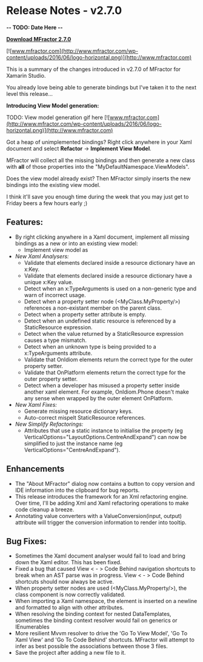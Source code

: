﻿# Release Notes - v2.7.0

**-- TODO: Date Here --**

**[Download MFractor 2.7.0](http://addins.mfractor.com/releases/2.07.00/MFractor.MFractor_2.07.00.mpack)**

[![www.mfractor.com](http://www.mfractor.com/wp-content/uploads/2016/06/logo-horizontal.png)](http://www.mfractor.com)

This is a summary of the changes introduced in v2.7.0 of MFractor for Xamarin Studio.

You already love being able to generate bindings but I've taken it to the next level this release...

**Introducing View Model generation:**

TODO: View model generation gif here
[![www.mfractor.com](http://www.mfractor.com/wp-content/uploads/2016/06/logo-horizontal.png)](http://www.mfractor.com)

Got a heap of unimplemented bindings? Right click anywhere in your Xaml document and select **Refactor** -> **Implement View Model**.

MFractor will collect all the missing bindings and then generate a new class with **all** of those properties into the "MyDefaultNamespace.ViewModels".

Does the view model already exist? Then MFractor simply inserts the new bindings into the existing view model.

I think it'll save you enough time during the week that you may just get to Friday beers a few hours early ;)

## Features:

 - By right clicking anywhere in a Xaml document, implement all missing bindings as a new or into an existing view model:
 	- Implement view model as
 - *New Xaml Analysers:*
 	- Validate that elements declared inside a resource dictionary have an x:Key.
 	- Validate that elements declared inside a resource dictionary have a unique x:Key value.
 	- Detect when an x:TypeArguments is used on a non-generic type and warn of incorrect usage.
 	- Detect when a property setter node (<MyClass.MyProperty/>) references a non-existant member on the parent class.
 	- Detect when a property setter attribute is empty.
 	- Detect when an undefined static resource is referenced by a StaticResource expression.
 	- Detect when the value returned by a StaticResource expression causes a type mismatch.
 	- Detect when an unknown type is being provided to a x:TypeArguments attribute.
 	- Validate that OnIdiom elements return the correct type for the outer property setter.
 	- Validate that OnPlatform elements return the correct type for the outer property setter.
 	- Detect when a developer has misused a property setter inside another xaml element. For example, OnIdiom.Phone doesn't make any sense when wrapped by the outer element OnPlatform.
 - *New Xaml Fixes:*
 	- Generate missing resource dictionary keys.
 	- Auto-correct mispelt StaticResource references.
 - *New Simplify Refactorings:*
 	- Attributes that use a static instance to initialise the property (eg VerticalOptions="LayoutOptions.CentreAndExpand") can now be simplified to just the instance name (eg VerticalOptions="CentreAndExpand").

## Enhancements
 - The "About MFractor" dialog now contains a button to copy version and IDE information into the clipboard for bug reports.
 - This release introduces the framework for an Xml refactoring engine. Over time, I'll be adding Xml and Xaml refactoring operations to make code cleanup a breeze.
 - Annotating value converters with a ValueConversion(input, output) attribute will trigger the conversion information to render into tooltip.

## Bug Fixes:
 - Sometimes the Xaml document analyser would fail to load and bring down the Xaml editor. This has been fixed.
 - Fixed a bug that caused View < - > Code Behind navigation shortcuts to break when an AST parse was in progress. View < - > Code Behind shortcuts should now always be active.
 - When property setter nodes are used (<MyClass.MyProperty/>), the class component is now correctly validated.
 - When importing a Xaml namespace, the element is inserted on a newline and formatted to align with other attributes.
 - When resolving the binding context for nested DataTemplates, sometimes the binding context resolver would fail on generics or IEnumerables
 - More resilient Mvvm resolver to drive the 'Go To View Model', 'Go To Xaml View' and 'Go To Code Behind' shortcuts. MFractor will attempt to infer as best possible the associations between those 3 files.
 - Save the project after adding a new file to it.
